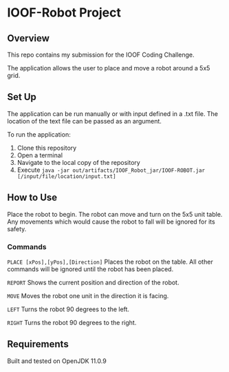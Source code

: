 # IOOF-Robot Project
## Overview
This repo contains my submission for the IOOF Coding Challenge.

The application allows the user to place and move a robot around a 5x5 grid.

## Set Up
The application can be run manually or with input defined in a .txt file. 
The location of the text file can be passed as an argument.


To run the application:
1. Clone this repository
2. Open a terminal
3. Navigate to the local copy of the repository
3. Execute `java -jar out/artifacts/IOOF_Robot_jar/IOOF-ROBOT.jar [/input/file/location/input.txt]`

## How to Use
Place the robot to begin. The robot can move and turn on the 5x5 unit table. 
Any movements which would cause the robot to fall will be ignored for its safety. 
### Commands
`PLACE [xPos],[yPos],[Direction]`
Places the robot on the table. All other commands will be ignored until the robot has been placed. 

`REPORT` 
Shows the current position and direction of the robot.

`MOVE` 
Moves the robot one unit in the direction it is facing.

`LEFT` 
Turns the robot 90 degrees to the left.

`RIGHT` 
Turns the robot 90 degrees to the right.

## Requirements
Built and tested on OpenJDK 11.0.9


